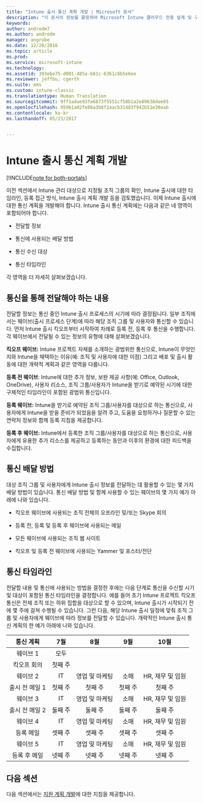 ```yaml
---
title: "Intune 출시 통신 계획 개발 | Microsoft 문서"
description: "이 문서의 정보를 활용하여 Microsoft Intune 클라우드 전용 설계 및 구현을 위한 출시 통신 계획을 개발할 수 있습니다."
keywords: 
author: andredm7
ms.author: andredm
manager: angrobe
ms.date: 12/20/2016
ms.topic: article
ms.prod: 
ms.service: microsoft-intune
ms.technology: 
ms.assetid: 393ebe75-d001-485a-b81c-6361c8b5e6ee
ms.reviewer: jeffbu, cgerth
ms.suite: ems
ms.custom: intune-classic
ms.translationtype: Human Translation
ms.sourcegitcommit: 9ff1adae93fe6873f5551cf58b1a2e89638dee85
ms.openlocfilehash: 959b1a02fe86a3b8f2aacb31483f942b51e30aab
ms.contentlocale: ko-kr
ms.lasthandoff: 05/23/2017


---
```


# <a name="develop-an-intune-rollout-communication-plan"></a>Intune 출시 통신 계획 개발

[!INCLUDE[note for both-portals](../includes/note-for-both-portals.md)]

이전 섹션에서 Intune 관리 대상으로 지정될 조직 그룹의 확인, Intune 출시에 대한 타임라인, 등록 접근 방식, Intune 출시 계획 개발 등을 검토했습니다. 이제 Intune 출시에 대한 통신 계획을 개발해야 합니다. Intune 출시 통신 계획에는 다음과 같은 네 영역이 포함되어야 합니다.

-   전달할 정보

-   통신에 사용되는 배달 방법

-   통신 수신 대상

-   통신 타임라인

각 영역을 더 자세히 살펴보겠습니다.

## <a name="what-needs-to-be-communicated"></a>통신을 통해 전달해야 하는 내용

전달할 정보는 통신 중인 Intune 출시 프로세스의 시기에 따라 결정됩니다. 일부 조직에서는 웨이브(출시 프로세스 단계)에 따라 해당 조직 그룹 및 사용자와 통신할 수 있습니다. 먼저 Intune 출시 킥오프부터 시작하여 차례로 등록 전, 등록 후 통신을 수행합니다. 각 웨이브에서 전달될 수 있는 정보의 유형에 대해 살펴보겠습니다.

**킥오프 웨이브:** Intune 프로젝트 자체를 소개하는 광범위한 통신으로, Intune이 무엇인지와 Intune을 채택하는 이유(예: 조직 및 사용자에 대한 이점) 그리고 배포 및 출시 활동에 대한 개략적 계획과 같은 영역을 다룹니다.

**등록 전 웨이브**: Intune에 대한 추가 정보, 보완 제공 사항(예: Office, Outlook, OneDrive), 사용자 리소스, 조직 그룹/사용자가 Intune을 받기로 예약된 시기에 대한 구체적인 타임라인이 포함된 광범위 통신입니다.

**등록 웨이브:** Intune을 받기로 예약된 조직 그룹/사용자를 대상으로 하는 통신으로, 사용자에게 Intune을 받을 준비가 되었음을 알려 주고, 도움을 요청하거나 질문할 수 있는 연락처 정보와 함께 등록 지침을 제공합니다.

**등록 후 웨이브:** Intune에서 등록한 조직 그룹/사용자를 대상으로 하는 통신으로, 사용자에게 유용한 추가 리소스를 제공하고 등록하는 동안과 이후의 환경에 대한 피드백을 수집합니다.

## <a name="communication-delivery-methods"></a>통신 배달 방법

대상 조직 그룹 및 사용자에게 Intune 출시 정보를 전달하는 데 활용할 수 있는 몇 가지 배달 방법이 있습니다. 통신 배달 방법 및 함께 사용할 수 있는 웨이브의 몇 가지 예가 아래에 나와 있습니다.

-   킥오프 웨이브에 사용되는 조직 전체의 오프라인 및/또는 Skype 회의

-   등록 전, 등록 및 등록 후 웨이브에 사용되는 메일

-   모든 웨이브에 사용되는 조직 웹 사이트

-   킥오프 및 등록 전 웨이브에 사용되는 Yammer 및 포스터/전단

## <a name="communications-timeline"></a>통신 타임라인

전달할 내용 및 통신에 사용되는 방법을 결정한 후에는 다음 단계로 통신을 수신할 시기 및 대상이 포함된 통신 타임라인을 결정합니다. 예를 들어 초기 Intune 프로젝트 킥오프 통신은 전체 조직 또는 하위 집합을 대상으로 할 수 있으며, Intune 출시가 시작되기 전에 몇 주에 걸쳐 수행될 수 있습니다. 그런 다음, 해당 Intune 출시 일정에 맞춰 조직 그룹 및 사용자에게 웨이브에 따라 정보를 전달할 수 있습니다. 개략적인 Intune 출시 통신 계획의 한 예가 아래에 나와 있습니다.

  | **통신 계획** | **7월** | **8월** | **9월** | **10월** |
|:---:|:---:|:---:|:---:|:---:|
| 웨이브 1  | 모두 |  |  |  |                                                         
| 킥오프 회의 | 첫째 주 |  |  |  |                                                         
| 웨이브 2 | IT | 영업 및 마케팅 | 소매 | HR, 재무 및 임원 |
| 출시 전 메일 1 | 첫째 주 | 첫째 주 | 첫째 주 | 첫째 주 |
| 웨이브 3 | IT | 영업 및 마케팅 | 소매 | HR, 재무 및 임원 |
| 출시 전 메일 2 | 둘째 주 | 둘째 주 | 둘째 주 | 둘째 주 |
| 웨이브 4 | IT | 영업 및 마케팅 | 소매 | HR, 재무 및 임원 |
| 등록 메일 | 셋째 주 | 셋째 주 | 셋째 주 | 셋째 주 |
| 웨이브 5 | IT | 영업 및 마케팅 | 소매 | HR, 재무 및 임원 |
| 등록 후 메일 | 넷째 주 | 넷째 주 | 넷째 주 | 넷째 주 |

## <a name="next-section"></a>다음 섹션

다음 섹션에서는 [지원 계획 개발](section-6-develop-a-support-plan.md)에 대한 지침을 제공합니다.

